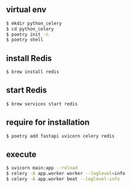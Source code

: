 ## virtual env
```bash
$ mkdir python_celery
$ cd python_celery
$ poetry init -n
$ poetry shell
```
## install Redis
```bash
$ brew install redis
```
## start Redis
```bash
$ brew services start redis
```
## require for installation
```bash
$ poetry add fastapi uvicorn celery redis
```
## execute
```bash
$ uvicorn main:app --reload
$ celery -A app.worker worker --loglevel=info
$ celery -A app.worker beat --loglevel-info
```